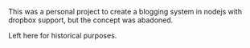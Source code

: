 This was a personal project to create a blogging system in nodejs with dropbox support, but the concept was abadoned.

Left here for historical purposes.
